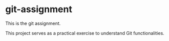 # git-assignment
This is the git assignment.

This project serves as a practical exercise to understand Git functionalities.
